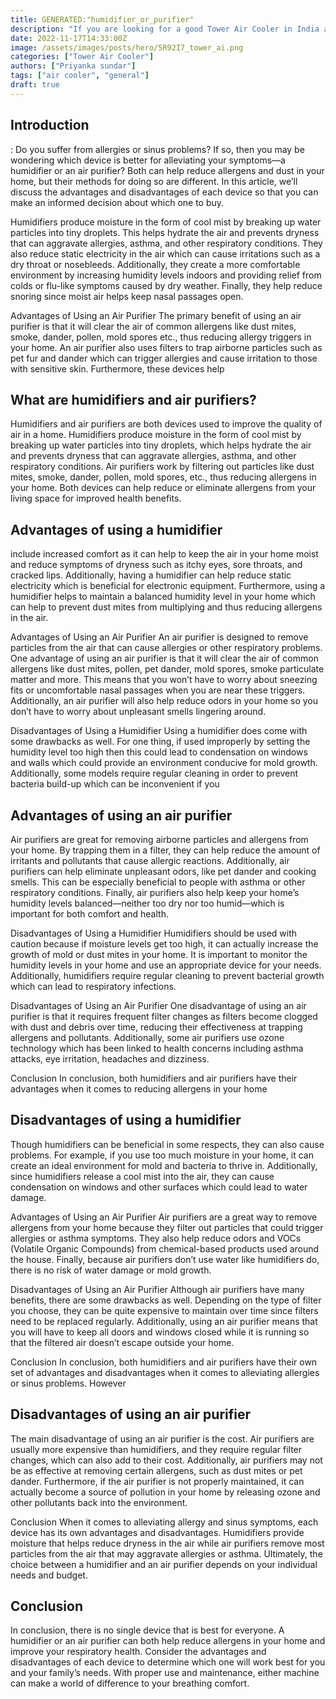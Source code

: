 ```yaml
---
title: GENERATED:"humidifier_or_purifier"
description: "If you are looking for a good Tower Air Cooler in India and are confused with multiple options, this article is for you. We look at some of the best air coolers giving bang for the buck and have created a list of all the reliable Tower Air Coolers that you can purchase today."
date: 2022-11-17T14:33:00Z
image: /assets/images/posts/hero/5R92I7_tower_ai.png
categories: ["Tower Air Cooler"]
authors: ["Priyanka sundar"]
tags: ["air cooler", "general"]
draft: true
---
```


## Introduction


: 
Do you suffer from allergies or sinus problems? If so, then you may be wondering which device is better for alleviating your symptoms—a humidifier or an air purifier? Both can help reduce allergens and dust in your home, but their methods for doing so are different. In this article, we’ll discuss the advantages and disadvantages of each device so that you can make an informed decision about which one to buy. 

Humidifiers produce moisture in the form of cool mist by breaking up water particles into tiny droplets. This helps hydrate the air and prevents dryness that can aggravate allergies, asthma, and other respiratory conditions. They also reduce static electricity in the air which can cause irritations such as a dry throat or nosebleeds. Additionally, they create a more comfortable environment by increasing humidity levels indoors and providing relief from colds or flu-like symptoms caused by dry weather. Finally, they help reduce snoring since moist air helps keep nasal passages open. 

Advantages of Using an Air Purifier 
The primary benefit of using an air purifier is that it will clear the air of common allergens like dust mites, smoke, dander, pollen, mold spores etc., thus reducing allergy triggers in your home. An air purifier also uses filters to trap airborne particles such as pet fur and dander which can trigger allergies and cause irritation to those with sensitive skin. Furthermore, these devices help


## What are humidifiers and air purifiers?



Humidifiers and air purifiers are both devices used to improve the quality of air in a home. Humidifiers produce moisture in the form of cool mist by breaking up water particles into tiny droplets, which helps hydrate the air and prevents dryness that can aggravate allergies, asthma, and other respiratory conditions. Air purifiers work by filtering out particles like dust mites, smoke, dander, pollen, mold spores, etc., thus reducing allergens in your home. Both devices can help reduce or eliminate allergens from your living space for improved health benefits.


## Advantages of using a humidifier


 include increased comfort as it can help to keep the air in your home moist and reduce symptoms of dryness such as itchy eyes, sore throats, and cracked lips. Additionally, having a humidifier can help reduce static electricity which is beneficial for electronic equipment. Furthermore, using a humidifier helps to maintain a balanced humidity level in your home which can help to prevent dust mites from multiplying and thus reducing allergens in the air.

Advantages of Using an Air Purifier 
An air purifier is designed to remove particles from the air that can cause allergies or other respiratory problems. One advantage of using an air purifier is that it will clear the air of common allergens like dust mites, pollen, pet dander, mold spores, smoke particulate matter and more. This means that you won’t have to worry about sneezing fits or uncomfortable nasal passages when you are near these triggers. Additionally, an air purifier will also help reduce odors in your home so you don’t have to worry about unpleasant smells lingering around. 

Disadvantages of Using a Humidifier 
Using a humidifier does come with some drawbacks as well. For one thing, if used improperly by setting the humidity level too high then this could lead to condensation on windows and walls which could provide an environment conducive for mold growth. Additionally, some models require regular cleaning in order to prevent bacteria build-up which can be inconvenient if you


## Advantages of using an air purifier



Air purifiers are great for removing airborne particles and allergens from your home. By trapping them in a filter, they can help reduce the amount of irritants and pollutants that cause allergic reactions. Additionally, air purifiers can help eliminate unpleasant odors, like pet dander and cooking smells. This can be especially beneficial to people with asthma or other respiratory conditions. Finally, air purifiers also help keep your home’s humidity levels balanced—neither too dry nor too humid—which is important for both comfort and health. 

Disadvantages of Using a Humidifier 
Humidifiers should be used with caution because if moisture levels get too high, it can actually increase the growth of mold or dust mites in your home. It is important to monitor the humidity levels in your home and use an appropriate device for your needs. Additionally, humidifiers require regular cleaning to prevent bacterial growth which can lead to respiratory infections. 

Disadvantages of Using an Air Purifier 
One disadvantage of using an air purifier is that it requires frequent filter changes as filters become clogged with dust and debris over time, reducing their effectiveness at trapping allergens and pollutants. Additionally, some air purifiers use ozone technology which has been linked to health concerns including asthma attacks, eye irritation, headaches and dizziness. 

Conclusion 
In conclusion, both humidifiers and air purifiers have their advantages when it comes to reducing allergens in your home


## Disadvantages of using a humidifier


 
Though humidifiers can be beneficial in some respects, they can also cause problems. For example, if you use too much moisture in your home, it can create an ideal environment for mold and bacteria to thrive in. Additionally, since humidifiers release a cool mist into the air, they can cause condensation on windows and other surfaces which could lead to water damage. 

Advantages of Using an Air Purifier 
Air purifiers are a great way to remove allergens from your home because they filter out particles that could trigger allergies or asthma symptoms. They also help reduce odors and VOCs (Volatile Organic Compounds) from chemical-based products used around the house. Finally, because air purifiers don’t use water like humidifiers do, there is no risk of water damage or mold growth. 

Disadvantages of Using an Air Purifier 
Although air purifiers have many benefits, there are some drawbacks as well. Depending on the type of filter you choose, they can be quite expensive to maintain over time since filters need to be replaced regularly. Additionally, using an air purifier means that you will have to keep all doors and windows closed while it is running so that the filtered air doesn’t escape outside your home. 

Conclusion 
In conclusion, both humidifiers and air purifiers have their own set of advantages and disadvantages when it comes to alleviating allergies or sinus problems. However


## Disadvantages of using an air purifier



The main disadvantage of using an air purifier is the cost. Air purifiers are usually more expensive than humidifiers, and they require regular filter changes, which can also add to their cost. Additionally, air purifiers may not be as effective at removing certain allergens, such as dust mites or pet dander. Furthermore, if the air purifier is not properly maintained, it can actually become a source of pollution in your home by releasing ozone and other pollutants back into the environment.

Conclusion 
When it comes to alleviating allergy and sinus symptoms, each device has its own advantages and disadvantages. Humidifiers provide moisture that helps reduce dryness in the air while air purifiers remove most particles from the air that may aggravate allergies or asthma. Ultimately, the choice between a humidifier and an air purifier depends on your individual needs and budget.


## Conclusion



In conclusion, there is no single device that is best for everyone. A humidifier or an air purifier can both help reduce allergens in your home and improve your respiratory health. Consider the advantages and disadvantages of each device to determine which one will work best for you and your family’s needs. With proper use and maintenance, either machine can make a world of difference to your breathing comfort.


